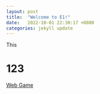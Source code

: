 ```yaml
---
layout: post
title:  "Welcome to E1!"
date:   2022-10-01 22:30:17 +0800
categories: jekyll update
---
```

This

<h1>123</h1>
<a href="https://silvia312488492.github.io/ga_blog/index.html">Web Game</a>


[jekyll-docs]: https://jekyllrb.com/docs/home
[jekyll-gh]:   https://github.com/jekyll/jekyll
[jekyll-talk]: https://talk.jekyllrb.com/

